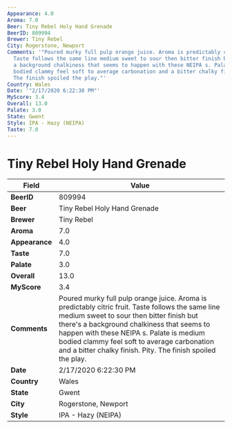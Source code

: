 ```yaml
---
Appearance: 4.0
Aroma: 7.0
Beer: Tiny Rebel Holy Hand Grenade
BeerID: 809994
Brewer: Tiny Rebel
City: Rogerstone, Newport
Comments: '"Poured murky full pulp orange juice. Aroma is predictably citric fruit.
  Taste follows the same line medium sweet to sour then bitter finish but there''s
  a background chalkiness that seems to happen with these NEIPA s. Palate is medium
  bodied clammy feel soft to average carbonation and a bitter chalky finish. Pity.
  The finish spoiled the play."'
Country: Wales
Date: '"2/17/2020 6:22:30 PM"'
MyScore: 3.4
Overall: 13.0
Palate: 3.0
State: Gwent
Style: IPA - Hazy (NEIPA)
Taste: 7.0
---
```


# Tiny Rebel Holy Hand Grenade

| Field         | Value |
|---------------|-------|
| **BeerID** | 809994 |
| **Beer** | Tiny Rebel Holy Hand Grenade |
| **Brewer** | Tiny Rebel |
| **Aroma** | 7.0 |
| **Appearance** | 4.0 |
| **Taste** | 7.0 |
| **Palate** | 3.0 |
| **Overall** | 13.0 |
| **MyScore** | 3.4 |
| **Comments** | Poured murky full pulp orange juice. Aroma is predictably citric fruit. Taste follows the same line medium sweet to sour then bitter finish but there's a background chalkiness that seems to happen with these NEIPA s. Palate is medium bodied clammy feel soft to average carbonation and a bitter chalky finish. Pity. The finish spoiled the play. |
| **Date** | 2/17/2020 6:22:30 PM |
| **Country** | Wales |
| **State** | Gwent |
| **City** | Rogerstone, Newport |
| **Style** | IPA - Hazy (NEIPA) |
